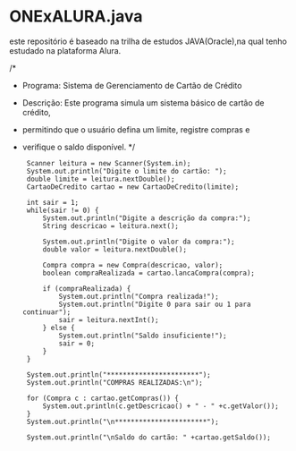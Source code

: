 # ONExALURA.java
este repositório é baseado na trilha de estudos JAVA(Oracle),na qual tenho estudado na plataforma Alura.


/*
 * Programa: Sistema de Gerenciamento de Cartão de Crédito
 * Descrição: Este programa simula um sistema básico de cartão de crédito,
 * permitindo que o usuário defina um limite, registre compras e
 * verifique o saldo disponível.
 */

        Scanner leitura = new Scanner(System.in);
        System.out.println("Digite o limite do cartão: ");
        double limite = leitura.nextDouble();
        CartaoDeCredito cartao = new CartaoDeCredito(limite);

        int sair = 1;
        while(sair != 0) {
            System.out.println("Digite a descrição da compra:");
            String descricao = leitura.next();

            System.out.println("Digite o valor da compra:");
            double valor = leitura.nextDouble();

            Compra compra = new Compra(descricao, valor);
            boolean compraRealizada = cartao.lancaCompra(compra);

            if (compraRealizada) {
                System.out.println("Compra realizada!");
                System.out.println("Digite 0 para sair ou 1 para continuar");
                sair = leitura.nextInt();
            } else {
                System.out.println("Saldo insuficiente!");
                sair = 0;
            }
        }

        System.out.println("***********************");
        System.out.println("COMPRAS REALIZADAS:\n");

        for (Compra c : cartao.getCompras()) {
            System.out.println(c.getDescricao() + " - " +c.getValor());
        }
        System.out.println("\n***********************");

        System.out.println("\nSaldo do cartão: " +cartao.getSaldo());
